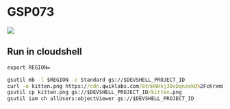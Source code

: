 # GSP073 
[![](https://api.pointscounter.me/servers/img/subscribe)](https://www.youtube.com/@CloudHustlers)
## Run in cloudshell
```cmd
export REGION=
```
```cmd
gsutil mb -l $REGION -c Standard gs://$DEVSHELL_PROJECT_ID
curl -o kitten.png https://cdn.qwiklabs.com/8tnHNHkj30vDqnzokQ%2FcKrxmOLoxgfaswd9nuZkEjd8%3D
gsutil cp kitten.png gs://$DEVSHELL_PROJECT_ID/kitten.png
gsutil iam ch allUsers:objectViewer gs://$DEVSHELL_PROJECT_ID
```
